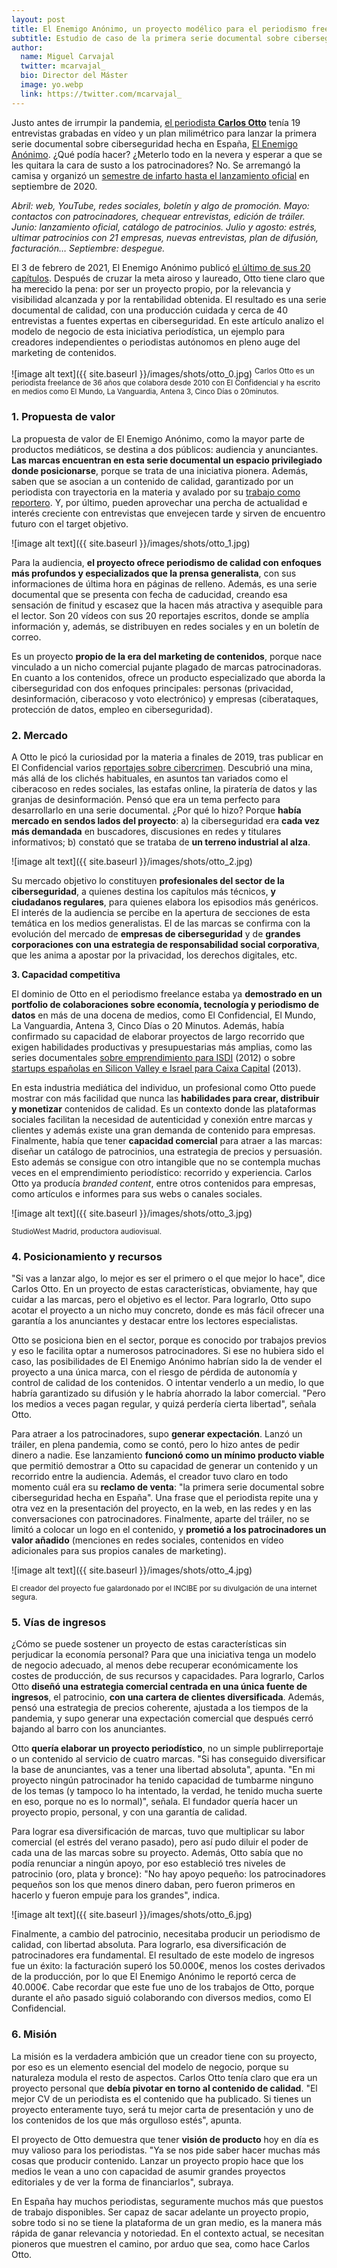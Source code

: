 ```yaml
---
layout: post
title: El Enemigo Anónimo, un proyecto modélico para el periodismo freelance en la era del marketing de contenidos
subtitle: Estudio de caso de la primera serie documental sobre ciberseguridad hecha en España, creada por Carlos Otto
author:
  name: Miguel Carvajal
  twitter: mcarvajal_
  bio: Director del Máster
  image: yo.webp
  link: https://twitter.com/mcarvajal_
---
```

Justo antes de irrumpir la pandemia, [el periodista ](https://twitter.com/ottoreuss)**[Carlos Otto](https://twitter.com/ottoreuss)** tenía 19 entrevistas grabadas en vídeo y un plan milimétrico para lanzar la primera serie documental sobre ciberseguridad hecha en España, [El Enemigo Anónimo](https://www.elenemigoanonimo.com/). ¿Qué podía hacer? ¿Meterlo todo en la nevera y esperar a que se les quitara la cara de susto a los patrocinadores? No. Se arremangó la camisa y organizó un [semestre de infarto hasta el lanzamiento oficial](https://www.nobbot.com/entrevistas/ciberseguridad-carlos-otto/) en septiembre de 2020.

*Abril: web, YouTube, redes sociales, boletín y algo de promoción. Mayo: contactos con patrocinadores, chequear entrevistas, edición de tráiler. Junio: lanzamiento oficial, catálogo de patrocinios. Julio y agosto: estrés, ultimar patrocinios con 21 empresas, nuevas entrevistas, plan de difusión, facturación… Septiembre: despegue.*

El 3 de febrero de 2021, El Enemigo Anónimo publicó [el último de sus 20 capítulos](https://www.elenemigoanonimo.com/empleo-ciberseguridad-espana-formacion-hacking-el-enemigo-anonimo/). Después de cruzar la meta airoso y laureado, Otto tiene claro que ha merecido la pena: por ser un proyecto propio, por la relevancia y visibilidad alcanzada y por la rentabilidad obtenida. El resultado es una serie documental de calidad, con una producción cuidada y cerca de 40 entrevistas a fuentes expertas en ciberseguridad. En este artículo analizo el modelo de negocio de esta iniciativa periodística, un ejemplo para creadores independientes o periodistas autónomos en pleno auge del marketing de contenidos.

![image alt text]({{ site.baseurl }}/images/shots/otto_0.jpg)
<sup> Carlos Otto es un periodista freelance de 36 años que colabora desde 2010 con El Confidencial y ha escrito en medios como El Mundo, La Vanguardia, Antena 3, Cinco Días o 20minutos.

### 1. Propuesta de valor

La propuesta de valor de El Enemigo Anónimo, como la mayor parte de productos mediáticos, se destina a dos públicos: audiencia y anunciantes. **Las marcas encuentran en esta serie documental un espacio privilegiado donde posicionarse**, porque se trata de una iniciativa pionera. Además, saben que se asocian a un contenido de calidad, garantizado por un periodista con trayectoria en la materia y avalado por su [trabajo como reportero](https://www.elconfidencial.com/autores/carlos-otto-89/). Y, por último, pueden aprovechar una percha de actualidad e interés creciente con entrevistas que envejecen tarde y sirven de encuentro futuro con el target objetivo.

![image alt text]({{ site.baseurl }}/images/shots/otto_1.jpg)

Para la audiencia, **el proyecto ofrece periodismo de calidad con enfoques más profundos y especializados que la prensa generalista**, con sus informaciones de última hora en páginas de relleno. Además, es una serie documental que se presenta con fecha de caducidad, creando esa sensación de finitud y escasez que la hacen más atractiva y asequible para el lector. Son 20 vídeos con sus 20 reportajes escritos, donde se amplía información y, además, se distribuyen en redes sociales y en un boletín de correo.

Es un proyecto **propio de la era del marketing de contenidos**, porque nace vinculado a un nicho comercial pujante plagado de marcas patrocinadoras. En cuanto a los contenidos, ofrece un producto especializado que aborda la ciberseguridad con dos enfoques principales: personas (privacidad, desinformación, ciberacoso y voto electrónico) y empresas (ciberataques, protección de datos, empleo en ciberseguridad).

### 2. Mercado

A Otto le picó la curiosidad por la materia a finales de 2019, tras publicar en El Confidencial varios [reportajes sobre cibercrimen](https://www.elconfidencial.com/tecnologia/2017-11-27/hackers-sextorsion-ciberseguridad-ciberdelincuentes_1482785/). Descubrió una mina, más allá de los clichés habituales, en asuntos tan variados como el ciberacoso en redes sociales, las estafas online, la piratería de datos y las granjas de desinformación. Pensó que era un tema perfecto para desarrollarlo en una serie documental. ¿Por qué lo hizo? Porque **había mercado en sendos lados del proyecto**: a) la ciberseguridad era **cada vez más demandada** en buscadores, discusiones en redes y titulares informativos; b) constató que se trataba de **un terreno industrial al alza**.

![image alt text]({{ site.baseurl }}/images/shots/otto_2.jpg)

Su mercado objetivo lo constituyen **profesionales del sector de la ciberseguridad**, a quienes destina los capítulos más técnicos, **y ciudadanos regulares**, para quienes elabora los episodios más genéricos. El interés de la audiencia se percibe en la apertura de secciones de esta temática en los medios generalistas. El de las marcas se confirma con la evolución del mercado de **empresas de ciberseguridad** y de **grandes corporaciones con una estrategia de responsabilidad social corporativa**, que les anima a apostar por la privacidad, los derechos digitales, etc.

**3. Capacidad competitiva** 

El dominio de Otto en el periodismo freelance estaba ya **demostrado en un portfolio de colaboraciones sobre economía, tecnología y periodismo de datos** en más de una docena de medios, como El Confidencial, El Mundo, La Vanguardia, Antena 3, Cinco Días o 20 Minutos. Además, había confirmado su capacidad de elaborar proyectos de largo recorrido que exigen habilidades productivas y presupuestarias más amplias, como las series documentales [sobre emprendimiento para ISDI](https://www.youtube.com/results?search_query=%22Emprendedores%3A+mentes+distintas+para+tiempos+diferentes%22) (2012) o sobre [startups españolas en Silicon Valley e Israel para Caixa Capital](https://www.youtube.com/playlist?list=PLG4EIOhogOMheKnWe-ACt47wF2SLmeabg) (2013).

En esta industria mediática del individuo, un profesional como Otto puede mostrar con más facilidad que nunca las **habilidades para crear, distribuir y monetizar** contenidos de calidad. Es un contexto donde las plataformas sociales facilitan la necesidad de autenticidad y conexión entre marcas y clientes y además existe una gran demanda de contenido para empresas. Finalmente, había que tener **capacidad comercial** para atraer a las marcas: diseñar un catálogo de patrocinios, una estrategia de precios y persuasión. Esto además se consigue con otro intangible que no se contempla muchas veces en el emprendimiento periodístico: recorrido y experiencia. Carlos Otto ya producía *branded content*, entre otros contenidos para empresas, como artículos e informes para sus webs o canales sociales.

![image alt text]({{ site.baseurl }}/images/shots/otto_3.jpg)

<sup> StudioWest Madrid, productora audiovisual.

### 4. Posicionamiento y recursos

"Si vas a lanzar algo, lo mejor es ser el primero o el que mejor lo hace", dice Carlos Otto. En un proyecto de estas características, obviamente, hay que cuidar a las marcas, pero el objetivo es el lector. Para lograrlo, Otto supo acotar el proyecto a un nicho muy concreto, donde es más fácil ofrecer una garantía a los anunciantes y destacar entre los lectores especialistas. 

Otto se posiciona bien en el sector, porque es conocido por trabajos previos y eso le facilita optar a numerosos patrocinadores. Si ese no hubiera sido el caso, las posibilidades de El Enemigo Anónimo habrían sido la de vender el proyecto a una única marca, con el riesgo de pérdida de autonomía y control de calidad de los contenidos. O intentar venderlo a un medio, lo que habría garantizado su difusión y le habría ahorrado la labor comercial. "Pero los medios a veces pagan regular, y quizá perdería cierta libertad", señala Otto.

Para atraer a los patrocinadores, supo **generar expectación**. Lanzó un tráiler, en plena pandemia, como se contó, pero lo hizo antes de pedir dinero a nadie. Ese lanzamiento **funcionó como un mínimo producto viable** que permitió demostrar a Otto su capacidad de generar un contenido y un recorrido entre la audiencia. Además, el creador tuvo claro en todo momento cuál era su **reclamo de venta**: "la primera serie documental sobre ciberseguridad hecha en España". Una frase que el periodista repite una y otra vez en la presentación del proyecto, en la web, en las redes y en las conversaciones con patrocinadores. Finalmente, aparte del tráiler, no se limitó a colocar un logo en el contenido, y **prometió a los patrocinadores un valor añadido** (menciones en redes sociales, contenidos en vídeo adicionales para sus propios canales de marketing).

![image alt text]({{ site.baseurl }}/images/shots/otto_4.jpg)

<sup> El creador del proyecto fue galardonado por el INCIBE por su divulgación de una internet segura.

### 5. Vías de ingresos

¿Cómo se puede sostener un proyecto de estas características sin perjudicar la economía personal? Para que una iniciativa tenga un modelo de negocio adecuado, al menos debe recuperar económicamente los costes de producción, de sus recursos y capacidades. Para lograrlo, Carlos Otto **diseñó una estrategia comercial centrada en una única fuente de ingresos**, el patrocinio, **con una cartera de clientes diversificada**. Además, pensó una estrategia de precios coherente, ajustada a los tiempos de la pandemia, y supo generar una expectación comercial que después cerró bajando al barro con los anunciantes.

Otto **quería elaborar un proyecto periodístico**, no un simple publirreportaje o un contenido al servicio de cuatro marcas. "Si has conseguido diversificar la base de anunciantes, vas a tener una libertad absoluta", apunta. "En mi proyecto ningún patrocinador ha tenido capacidad de tumbarme ninguno de los temas (y tampoco lo ha intentado, la verdad, he tenido mucha suerte en eso, porque no es lo normal)", señala. El fundador quería hacer un proyecto propio, personal, y con una garantía de calidad.

Para lograr esa diversificación de marcas, tuvo que multiplicar su labor comercial (el estrés del verano pasado), pero así pudo diluir el poder de cada una de las marcas sobre su proyecto. Además, Otto sabía que no podía renunciar a ningún apoyo, por eso estableció tres niveles de patrocinio (oro, plata y bronce): "No hay apoyo pequeño: los patrocinadores pequeños son los que menos dinero daban, pero fueron primeros en hacerlo y fueron empuje para los grandes", indica.

![image alt text]({{ site.baseurl }}/images/shots/otto_6.jpg)

Finalmente, a cambio del patrocinio, necesitaba producir un periodismo de calidad, con libertad absoluta. Para lograrlo, esa diversificación de patrocinadores era fundamental. El resultado de este modelo de ingresos fue un éxito: la facturación superó los 50.000€, menos los costes derivados de la producción, por lo que El Enemigo Anónimo le reportó cerca de 40.000€. Cabe recordar que este fue uno de los trabajos de Otto, porque durante el año pasado siguió colaborando con diversos medios, como El Confidencial. 

### 6. Misión

La misión es la verdadera ambición que un creador tiene con su proyecto, por eso es un elemento esencial del modelo de negocio, porque su naturaleza modula el resto de aspectos. Carlos Otto tenía claro que era un proyecto personal que **debía pivotar en torno al contenido de calidad**. "El mejor CV de un periodista es el contenido que ha publicado. Si tienes un proyecto enteramente tuyo, será tu mejor carta de presentación y uno de los contenidos de los que más orgulloso estés", apunta.

El proyecto de Otto demuestra que tener **visión de producto** hoy en día es muy valioso para los periodistas. "Ya se nos pide saber hacer muchas más cosas que producir contenido. Lanzar un proyecto propio hace que los medios le vean a uno con capacidad de asumir grandes proyectos editoriales y de ver la forma de financiarlos", subraya. 

En España hay muchos periodistas, seguramente muchos más que puestos de trabajo disponibles. Ser capaz de sacar adelante un proyecto propio, sobre todo si no se tiene la plataforma de un gran medio, es la manera más rápida de ganar relevancia y notoriedad. En el contexto actual, se necesitan pioneros que muestren el camino, por arduo que sea, como hace Carlos Otto.